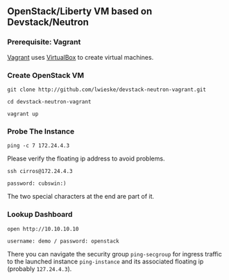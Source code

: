 ## OpenStack/Liberty VM based on Devstack/Neutron

### Prerequisite: Vagrant

[Vagrant](http://www.vagrantup.org) uses [VirtualBox](http://www.virtualbox.org) to create virtual machines.

### Create OpenStack VM

    git clone http://github.com/lwieske/devstack-neutron-vagrant.git

    cd devstack-neutron-vagrant

    vagrant up

### Probe The Instance

    ping -c 7 172.24.4.3

Please verify the floating ip address to avoid problems.

    ssh cirros@172.24.4.3

    password: cubswin:)

The two special characters at the end are part of it.

### Lookup Dashboard

    open http://10.10.10.10

    username: demo / password: openstack

There you can navigate the security group `ping-secgroup` for ingress traffic
to the launched instance `ping-instance` and its associated floating ip
(probably `127.24.4.3`).
